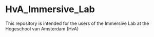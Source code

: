# HvA_Immersive_Lab
This repository is intended for the users of the Immersive Lab at the Hogeschool van Amsterdam (HvA) 
